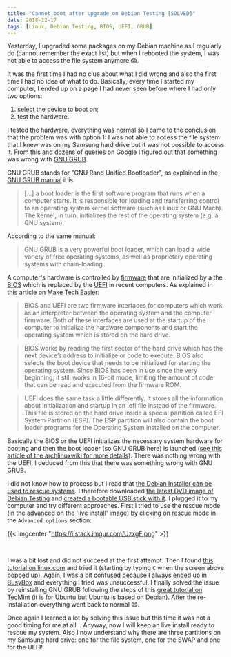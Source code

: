 ```yaml
---
title: "Cannot boot after upgrade on Debian Testing [SOLVED]"
date: 2018-12-17
tags: [Linux, Debian Testing, BIOS, UEFI, GRUB]
---
```


Yesterday, I upgraded some packages on my Debian machine as I regularly do (cannot remember the exact list) but when I rebooted the system, I was not able to access the file system anymore :scream:.

It was the first time I had no clue about what I did wrong and also the first time I had no idea of what to do. Basically, every time I started my computer, I ended up on a page I had never seen before where I had only two options:

1. select the device to boot on;
2. test the hardware.

I tested the hardware, everything was normal so I came to the conclusion that the problem was with option 1: I was not able to access the file system that I knew was on my Samsung hard drive but it was not possible to access it. From this and dozens of queries on Google I figured out that something was wrong with [GNU GRUB](https://en.wikipedia.org/wiki/GNU_GRUB).


GNU GRUB stands for "GNU Rand Unified Bootloader", as explained in the [GNU GRUB manual](https://www.gnu.org/software/grub/manual/grub/grub.html#Overview) it is

> [...] a boot loader is the first software program that runs when a computer starts. It is responsible for loading and transferring control to an operating system kernel software (such as Linux or GNU Mach). The kernel, in turn, initializes the rest of the operating system (e.g. a GNU system).

According to the same manual:

> GNU GRUB is a very powerful boot loader, which can load a wide variety of free operating systems, as well as proprietary operating systems with chain-loading.

A computer's hardware is controlled by [firmware](https://en.wikipedia.org/wiki/Firmware) that are initialized by a  the [BIOS](https://en.wikipedia.org/wiki/BIOS) which is replaced by the [UEFI](https://en.wikipedia.org/wiki/Unified_Extensible_Firmware_Interface)
in recent computers. As explained in this article on [Make Tech Easier](https://www.maketecheasier.com/differences-between-uefi-and-bios/):

> BIOS and UEFI are two firmware interfaces for computers which work as an interpreter between the operating system and the computer firmware. Both of these interfaces are used at the startup of the computer to initialize the hardware components and start the operating system which is stored on the hard drive.

> BIOS works by reading the first sector of the hard drive which has the next device’s address to initialize or code to execute. BIOS also selects the boot device that needs to be initialized for starting the operating system. Since BIOS has been in use since the very beginning, it still works in 16-bit mode, limiting the amount of code that can be read and executed from the firmware ROM.

> UEFI does the same task a little differently. It stores all the information about initialization and startup in an .efi file instead of the firmware. This file is stored on the hard drive inside a special partition called EFI System Partition (ESP). The ESP partition will also contain the boot loader programs for the Operating System installed on the computer.

Basically the BIOS or the UEFI initializes the necessary system hardware for booting and then the boot loader (so GNU GRUB here) is launched
([see this article of the archlinuxwiki for more details](https://wiki.archlinux.org/index.php/Arch_boot_process#Under_UEFI)). There was nothing wrong with the UEFI, I deduced from this that there was something wrong with GNU GRUB.

I did not know how to process but I read that [the Debian Installer can be used to rescue systems](https://wiki.debian.org/DebianInstaller/Rescue). I therefore downloaded [the latest DVD image of Debian Testing](https://cdimage.debian.org/cdimage/weekly-builds/amd64/iso-dvd/) and [created a bootable USB stick with it](https://cdimage.debian.org/cdimage/weekly-builds/amd64/iso-dvd/). I plugged it to my computer and try different approaches. First I tried to use the rescue mode (in the advanced on the 'live install' image) by clicking on rescue mode in the `Advanced options` section:

{{< imgcenter "https://i.stack.imgur.com/UzxgF.png" >}}

<br>

I was a bit lost and did not succeed at the first attempt. Then I found [this tutorial on linux.com](
https://www.linux.com/learn/how-rescue-non-booting-grub-2-linux%20%20)
and tried it (starting by typing `C` when the screen above popped up).
Again, I was a bit confused because I always ended up in [BusyBox](https://en.wikipedia.org/wiki/BusyBox) and everything I tried was unsuccessful. I finally solved the issue by reinstalling GNU GRUB following the steps of this [great tutorial on  TecMint](https://www.tecmint.com/rescue-repair-and-reinstall-grub-boot-loader-in-ubuntu/) (it is for Ubuntu but Ubuntu is based on Debian). After the re-installation everything went back to normal :smile:.


Once again I learned a lot by solving this issue but this time it was not a good timing for me at all... Anyway, now I will keep an live install ready to rescue my system. Also I now understand why there are three partitions on my Samsung hard drive: one for the file system, one for the SWAP and one for the UEFI!
